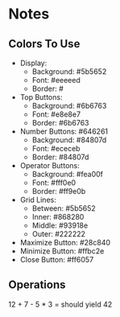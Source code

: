 # Notes

## Colors To Use

- Display:
  - Background: #5b5652
  - Font: #eeeeed
  - Border: #
- Top Buttons:
  - Background: #6b6763
  - Font: #e8e8e7
  - Border: #6b6763
- Number Buttons: #646261
  - Background: #84807d
  - Font: #ececeb
  - Border: #84807d
- Operator Buttons:
  - Background: #fea00f
  - Font: #fff0e0
  - Border: #ff9e0b
- Grid Lines:
  - Between: #5b5652
  - Inner: #868280
  - Middle: #93918e
  - Outer: #222222
- Maximize Button: #28c840
- Minimize Button: #ffbc2e
- Close Button: #ff6057

## Operations

12 + 7 - 5 \* 3 = should yield 42
